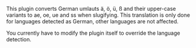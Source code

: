 This plugin converts German umlauts ä, ö, ü, ß and their upper-case
variants to ae, oe, ue and ss when slugifying. This translation is
only done for languages detected as German, other languages are not
affected.

You currently have to modify the plugin itself to override the
language detection.
